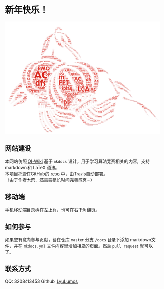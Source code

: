 # 新年快乐！
![如果你看到这行字，说明图片没有加载上，可以开VPN试试](newyear.PNG)

## 网站建设
本网站仿照 [OI-Wiki](https://oi-wiki.org/) 基于 `mkdocs` 设计，用于学习算法竞赛相关的内容。支持 markdown 和 LaTeX 语法。  
本项目托管在GitHub的 [repo](https://github.com/LyuLumos/Demo-of-CUC-acmwiki.io) 中，由Travis自动部署。  
（由于作者太菜，还需要很长时间完善网页···）

## 移动端
手机移动端目录树在左上角，也可在右下角翻页。

## 如何参与
如果您有意向参与贡献，请在仓库 `master` 分支 `/docs` 目录下添加 markdown文件，并在 `mkdocs.yml` 文件内容里增加相应的页面。然后 `pull request` 就可以了。

## 联系方式
QQ: 3208413453
Github: [LyuLumos](https://github.com/LyuLumos)